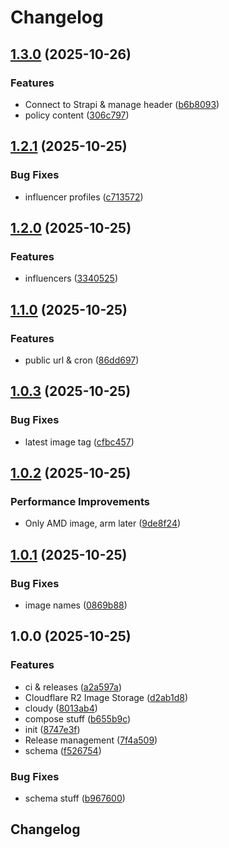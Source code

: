 # Changelog

## [1.3.0](https://github.com/BigBeautifulBoycott/strapi/compare/v1.2.1...v1.3.0) (2025-10-26)


### Features

* Connect to Strapi & manage header ([b6b8093](https://github.com/BigBeautifulBoycott/strapi/commit/b6b8093a0f6673bf07f2bf77571fa1bc4161e048))
* policy content ([306c797](https://github.com/BigBeautifulBoycott/strapi/commit/306c79740674f12843d930cb30abc86fafd207a5))

## [1.2.1](https://github.com/BigBeautifulBoycott/strapi/compare/v1.2.0...v1.2.1) (2025-10-25)


### Bug Fixes

* influencer profiles ([c713572](https://github.com/BigBeautifulBoycott/strapi/commit/c713572b25d3a8ea750a38b51039bf7cf1aaeeec))

## [1.2.0](https://github.com/BigBeautifulBoycott/strapi/compare/v1.1.0...v1.2.0) (2025-10-25)


### Features

* influencers ([3340525](https://github.com/BigBeautifulBoycott/strapi/commit/3340525556aa389186791ef8a977c63a4d1c214d))

## [1.1.0](https://github.com/BigBeautifulBoycott/strapi/compare/v1.0.3...v1.1.0) (2025-10-25)


### Features

* public url & cron ([86dd697](https://github.com/BigBeautifulBoycott/strapi/commit/86dd6972f115f658313c9d8431df638b3bb07384))

## [1.0.3](https://github.com/BigBeautifulBoycott/strapi/compare/v1.0.2...v1.0.3) (2025-10-25)


### Bug Fixes

* latest image tag ([cfbc457](https://github.com/BigBeautifulBoycott/strapi/commit/cfbc45712a5d50111d6081dc05e2c24cfe579c30))

## [1.0.2](https://github.com/BigBeautifulBoycott/strapi/compare/v1.0.1...v1.0.2) (2025-10-25)


### Performance Improvements

* Only AMD image, arm later ([9de8f24](https://github.com/BigBeautifulBoycott/strapi/commit/9de8f245a21aafafeb2aa1ebb7fa40f1126d7b24))

## [1.0.1](https://github.com/BigBeautifulBoycott/strapi/compare/v1.0.0...v1.0.1) (2025-10-25)


### Bug Fixes

* image names ([0869b88](https://github.com/BigBeautifulBoycott/strapi/commit/0869b887511d9c40c4856f6764c5d9a282f7bf40))

## 1.0.0 (2025-10-25)


### Features

* ci & releases ([a2a597a](https://github.com/BigBeautifulBoycott/strapi/commit/a2a597a84bc5b36ca7b2667d0c782b386377bd5a))
* Cloudflare R2 Image Storage ([d2ab1d8](https://github.com/BigBeautifulBoycott/strapi/commit/d2ab1d8a5092a8736510bd82b42fd3eb3de7fffd))
* cloudy ([8013ab4](https://github.com/BigBeautifulBoycott/strapi/commit/8013ab484cccd492b3c85b89f1b65549977c2828))
* compose stuff ([b655b9c](https://github.com/BigBeautifulBoycott/strapi/commit/b655b9c15348cc1beb18c3b8cb1da8b4a37fc050))
* init ([8747e3f](https://github.com/BigBeautifulBoycott/strapi/commit/8747e3fb57feca9ec8e55d5d1a11007483d7f4b5))
* Release management ([7f4a509](https://github.com/BigBeautifulBoycott/strapi/commit/7f4a509ca64bfbab6859102603de9e5485d71f10))
* schema ([f526754](https://github.com/BigBeautifulBoycott/strapi/commit/f5267543e5549eb3cb872d2a2779827f9ef0cd45))


### Bug Fixes

* schema stuff ([b967600](https://github.com/BigBeautifulBoycott/strapi/commit/b96760033a6db1e6788e149713b3833d64b17c2e))

## Changelog
